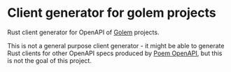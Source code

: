 # Client generator for golem projects

Rust client generator for OpenAPI of [Golem](https://golem.cloud) projects.

This is not a general purpose client generator - it might be able to generate Rust clients for other OpenAPI specs produced by [Poem OpenAPI](https://crates.io/crates/poem-openapi), but this is not the goal of this project.
